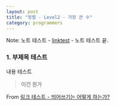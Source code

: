 ```yaml
---
layout: post
title: "정렬 - Level2 - 가장 큰 수"
category: programmers
---
```


Note: 노트 테스트 - [linktest](https://naver.com) - 노트 테스트 끝.

### 1. 부제목 테스트

내용 테스트

> 이건 뭔가

From [링크 테스트 - 띄어쓰기는 어떻게 하는가?](https://google.com)

